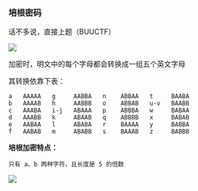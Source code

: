 ### 培根密码

话不多说，直接上题（BUUCTF）

![](https://pic1.imgdb.cn/item/67864163d0e0a243d4f433eb.jpg)

加密时，明文中的每个字母都会转换成一组五个英文字母

其转换依靠下表：

```
a   AAAAA   g     AABBA   n    ABBAA   t     BAABA
b   AAAAB   h     AABBB   o    ABBAB   u-v   BAABB
c   AAABA   i-j   ABAAA   p    ABBBA   w     BABAA
d   AAABB   k     ABAAB   q    ABBBB   x     BABAB
e   AABAA   l     ABABA   r    BAAAA   y     BABBA
f   AABAB   m     ABABB   s    BAAAB   z     BABBB
```

**培根加密特点：**

```
只有 a、b 两种字符，且长度是 5 的倍数
```

![](https://pic1.imgdb.cn/item/678641c4d0e0a243d4f4340e.jpg)